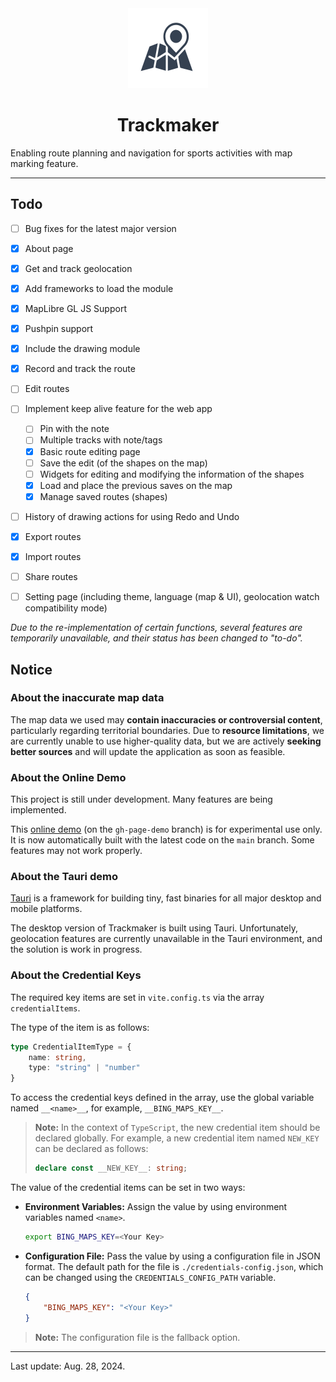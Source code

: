 <div style="text-align: center">
<img src="/public/favicon.svg" width=128 height=128 alt="logo"/>

# Trackmaker

</div>

Enabling route planning and navigation for sports activities with map marking feature.

---

## Todo

- [ ] Bug fixes for the latest major version
- [x] About page
- [x] Get and track geolocation
- [x] Add frameworks to load the module
- [x] MapLibre GL JS Support
- [x] Pushpin support
- [x] Include the drawing module
- [x] Record and track the route
- [ ] Edit routes
- [ ] Implement keep alive feature for the web app

    - [ ] Pin with the note
    - [ ] Multiple tracks with note/tags
    - [x] Basic route editing page
    - [ ] Save the edit (of the shapes on the map)
    - [ ] Widgets for editing and modifying the information of the shapes
    - [x] Load and place the previous saves on the map
    - [x] Manage saved routes (shapes)

- [ ] History of drawing actions for using Redo and Undo
- [x] Export routes
- [x] Import routes
- [ ] Share routes
- [ ] Setting page (including theme, language (map & UI), geolocation watch compatibility mode)

*Due to the re-implementation of certain functions, several features are temporarily unavailable, and their status has been changed to "to-do".*

## Notice

### About the inaccurate map data

The map data we used may **contain inaccuracies or controversial content**, particularly regarding territorial boundaries. Due to **resource limitations**, we are currently unable to use higher-quality data, but we are actively **seeking better sources** and will update the application as soon as feasible.

### About the Online Demo

This project is still under development. Many features are being implemented.

This [<u>online demo</u>](https://anson2251.github.io/trackmaker/) (on the `gh-page-demo` branch) is for experimental use only. It is now automatically built with the latest code on the `main` branch. Some features may not work properly.

### About the Tauri demo

[Tauri](https://v2.tauri.app/) is a framework for building tiny, fast binaries for all major desktop and mobile platforms. 

The desktop version of Trackmaker is built using Tauri. Unfortunately, geolocation features are currently unavailable in the Tauri environment, and the solution is work in progress.

### About the Credential Keys

The required key items are set in `vite.config.ts` via the array `credentialItems`.

The type of the item is as follows:

```typescript
type CredentialItemType = {
	name: string,
	type: "string" | "number"
}
```

To access the credential keys defined in the array, use the global variable named `__<name>__`, for example, `__BING_MAPS_KEY__`.

> **Note:** In the context of `TypeScript`, the new credential item should be declared globally. For example, a new credential item named `NEW_KEY` can be declared as follows:
> ```typescript
> declare const __NEW_KEY__: string;
> ```

The value of the credential items can be set in two ways:

- **Environment Variables:** Assign the value by using environment variables named `<name>`.

    ```bash
    export BING_MAPS_KEY=<Your Key>
    ```

- **Configuration File:** Pass the value by using a configuration file in JSON format. The default path for the file is `./credentials-config.json`, which can be changed using the `CREDENTIALS_CONFIG_PATH` variable.

    ```json
    {
        "BING_MAPS_KEY": "<Your Key>"
    }
    ```

> **Note:** The configuration file is the fallback option.

---

Last update: Aug. 28, 2024.